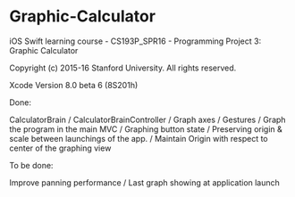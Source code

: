 # Graphic-Calculator
iOS Swift learning course - CS193P_SPR16 - Programming Project 3: Graphic Calculator

Copyright (c) 2015-16 Stanford University. All rights reserved.

Xcode Version 8.0 beta 6 (8S201h)

Done:

CalculatorBrain / CalculatorBrainController / Graph axes / Gestures /  Graph the program in the main MVC / Graphing button state / Preserving origin & scale between launchings of the app. / Maintain Origin with respect to center of the graphing view

To be done:

Improve panning performance / Last graph showing at application launch
